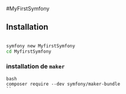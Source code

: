 #MyFirstSymfony

## Installation

```bash

symfony new MyfirstSymfony
cd MyfirstSymfony
```

### installation de `maker`

```
bash
composer require --dev symfony/maker-bundle
`` 
